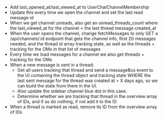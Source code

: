 * Add last_opened_at/last_viewed_at to UserChatChannelMembership
* Update this every time we open the channel and set the last read
  message id
* When we get channel unreads, also get an unread_threads_count
  where the last_viewed_at for the channel < the last thread
  message created_at
* When the user opens the channel, change fetchMessages to only
  GET a /api/channels/:id endpoint that gets the channel info,
  first 20 messages needed, and the thread id array tracking state,
  as well as the threads + tracking for the OMs in that list of messages
* Every time we load messages for a channel we also get threads + tracking
  for the OMs
* When a new message is sent in a thread:
    * Get all users tracking that thread and send a messageBus event
      to the UI containing the thread object and tracking state WHERE
      the last sent message for the thread was created at > X days ago,
      so we can build the state from there in the UI.
    * Also update the sidebar channel blue dot in this case.
    * Determine whether we are tracking that thread in the overview
      array of IDs, and if so do nothing, if not add it to the ID
* When a thread is marked as read, remove its ID from the overview
  array of IDs

